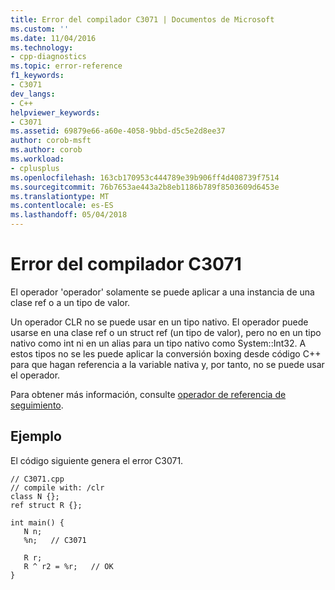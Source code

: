 ```yaml
---
title: Error del compilador C3071 | Documentos de Microsoft
ms.custom: ''
ms.date: 11/04/2016
ms.technology:
- cpp-diagnostics
ms.topic: error-reference
f1_keywords:
- C3071
dev_langs:
- C++
helpviewer_keywords:
- C3071
ms.assetid: 69879e66-a60e-4058-9bbd-d5c5e2d8ee37
author: corob-msft
ms.author: corob
ms.workload:
- cplusplus
ms.openlocfilehash: 163cb170953c444789e39b906ff4d408739f7514
ms.sourcegitcommit: 76b7653ae443a2b8eb1186b789f8503609d6453e
ms.translationtype: MT
ms.contentlocale: es-ES
ms.lasthandoff: 05/04/2018
---
```

# <a name="compiler-error-c3071"></a>Error del compilador C3071
El operador 'operador' solamente se puede aplicar a una instancia de una clase ref o a un tipo de valor.  
  
 Un operador CLR no se puede usar en un tipo nativo. El operador puede usarse en una clase ref o un struct ref (un tipo de valor), pero no en un tipo nativo como int ni en un alias para un tipo nativo como System::Int32. A estos tipos no se les puede aplicar la conversión boxing desde código C++ para que hagan referencia a la variable nativa y, por tanto, no se puede usar el operador.  
  
 Para obtener más información, consulte [operador de referencia de seguimiento](../../windows/tracking-reference-operator-cpp-component-extensions.md).  
  
## <a name="example"></a>Ejemplo  
 El código siguiente genera el error C3071.  
  
```  
// C3071.cpp  
// compile with: /clr  
class N {};  
ref struct R {};  
  
int main() {  
   N n;  
   %n;   // C3071  
  
   R r;  
   R ^ r2 = %r;   // OK  
}  
```